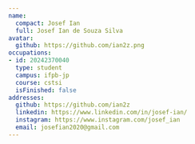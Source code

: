 ```yaml
---
name:
  compact: Josef Ian
  full: Josef Ian de Souza Silva
avatar:
  github: https://github.com/ian2z.png
occupations:
- id: 20242370040
  type: student
  campus: ifpb-jp
  course: cstsi
  isFinished: false
addresses:
  github: https://github.com/ian2z
  linkedin: https://www.linkedin.com/in/josef-ian/
  instagram: https://www.instagram.com/josef_ian
  email: josefian2020@gmail.com
---
```

